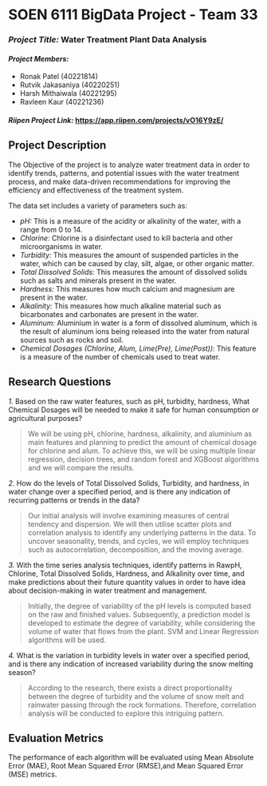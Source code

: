 # SOEN 6111 BigData Project - Team 33

### *Project Title:*   Water Treatment Plant Data Analysis
#### *Project Members:* 
- Ronak Patel (40221814)
- Rutvik Jakasaniya (40220251)
- Harsh Mithaiwala (40221295)
- Ravleen Kaur (40221236)
#### *Riipen Project Link:* https://app.riipen.com/projects/vO16Y9zE/

## Project Description

The Objective of the project is to analyze water treatment data in order to identify trends, patterns, and potential issues with the water treatment process, and make data-driven recommendations for improving the efficiency and effectiveness of the treatment system.

The data set includes a variety of parameters such as: 
- *pH:* This is a measure of the acidity or alkalinity of the water, with a range from 0 to 14.
- *Chlorine:* Chlorine is a disinfectant used to kill bacteria and other microorganisms in water.
- *Turbidity:* This measures the amount of suspended particles in the water, which can be caused by clay, silt, algae, or other organic matter.
- *Total Dissolved Solids:* This measures the amount of dissolved solids such as salts and minerals present in the water.
- *Hardness:* This measures how much calcium and magnesium are present in the water.
- *Alkalinity:* This measures how much alkaline material such as bicarbonates and carbonates are present in the water.
- *Aluminum:* Aluminium in water is a form of dissolved aluminum, which is the result of aluminum ions being released into the water from natural sources such as rocks and soil.
- *Chemical Dosages (Chlorine, Alum, Lime(Pre), Lime(Post))*: This feature is a measure of the number of chemicals used to treat water.

## Research Questions

*1.* Based on the raw water features, such as pH, turbidity, hardness, What Chemical Dosages will be needed to make it safe for human consumption or agricultural purposes?

>We will be using pH, chlorine, hardness, alkalinity, and aluminium as main features and planning to predict the amount of chemical dosage for chlorine and alum. To achieve this, we will be using multiple linear regression, decision trees, and random forest and XGBoost algorithms and we will compare the results.

*2.* How do the levels of Total Dissolved Solids, Turbidity, and hardness, in water change over a specified period, and is there any indication of recurring patterns or trends in the data?
>Our initial analysis will involve examining measures of central tendency and dispersion. We will then utilise scatter plots and correlation analysis to identify any underlying patterns in the data. To uncover seasonality, trends, and cycles, we will employ techniques such as autocorrelation, decomposition, and the moving average.

*3.* With the time series analysis techniques, identify patterns in RawpH, Chlorine, Total Dissolved Solids, Hardness, and Alkalinity over time, and make predictions about their future quantity values in order to have idea about decision-making in water treatment and management. 
>Initially, the degree of variability of the pH levels is computed based on the raw and finished values. Subsequently, a prediction model is developed to estimate the degree of variability, while considering the volume of water that flows from the plant. SVM and Linear Regression algorithms will be used. 

*4.* What is the variation in turbidity levels in water over a specified period, and is there any indication of increased variability during the snow melting season?
>According to the research, there exists a direct proportionality between the degree of turbidity and the volume of snow melt and rainwater passing through the rock formations. Therefore, correlation analysis will be conducted to explore this intriguing pattern.

## Evaluation Metrics
The performance of each algorithm will be evaluated using Mean Absolute Error (MAE), Root Mean Squared Error (RMSE),and Mean Squared Error (MSE) metrics.
